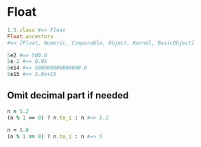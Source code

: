 # Float

```ruby
1.5.class #=> Float
Float.ancestors
#=> [Float, Numeric, Comparable, Object, Kernel, BasicObject]

5e2 #=> 500.0
5e-2 #=> 0.05
5e14 #=> 500000000000000.0
5e15 #=> 5.0e+15
```

## Omit decimal part if needed

```ruby
n = 5.2
(n % 1 == 0) ? n.to_i : n #=> 5.2

n = 5.0
(n % 1 == 0) ? n.to_i : n #=> 5
```
